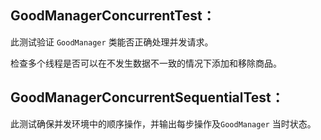 ## GoodManagerConcurrentTest：

此测试验证 `GoodManager` 类能否正确处理并发请求。

检查多个线程是否可以在不发生数据不一致的情况下添加和移除商品。



## GoodManagerConcurrentSequentialTest：

此测试确保并发环境中的顺序操作，并输出每步操作及`GoodManager` 当时状态。